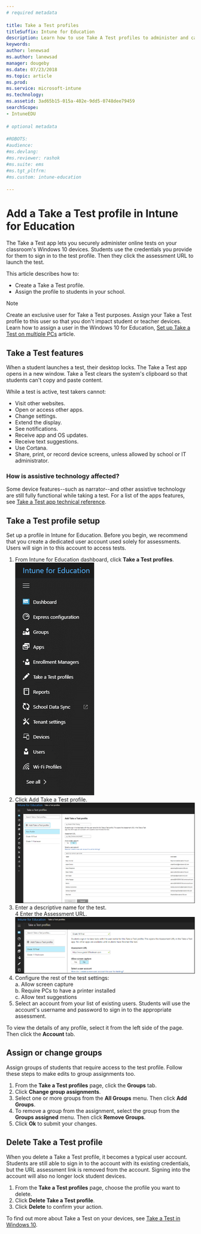 ```yaml
---
# required metadata

title: Take a Test profiles
titleSuffix: Intune for Education
description: Learn how to use Take A Test profiles to administer and capture student test results.
keywords:
author: lenewsad
ms.author: lanewsad
manager: dougeby
ms.date: 07/23/2018
ms.topic: article
ms.prod:
ms.service: microsoft-intune
ms.technology:
ms.assetid: 3ad65b15-015a-402e-9dd5-0748dee79459
searchScope:
- IntuneEDU

# optional metadata

#ROBOTS:
#audience:
#ms.devlang:
#ms.reviewer: rashok
#ms.suite: ems
#ms.tgt_pltfrm: 
#ms.custom: intune-education

---
```


# Add a Take a Test profile in Intune for Education

The Take a Test app lets you securely administer online tests on your classroom's Windows 10 devices.  Students use the credentials you provide for them to sign in to the test profile. Then they click the assessment URL to launch the test. 
 
This article describes how to:
* Create a Take a Test profile.
* Assign the profile to students in your school.  

> [!NOTE]
> Create an exclusive user for Take a Test purposes. Assign your Take a Test profile to this user so that you don't impact student or teacher devices. Learn how to assign a user in the Windows 10 for Education, [Set up Take a Test on multiple PCs](https://technet.microsoft.com/edu/windows/take-a-test-multiple-pcs) article.

## Take a Test features
When a student launches a test, their desktop locks. The Take a Test app opens in a new window. Take a Test clears the system's clipboard so that students can't copy and paste content.

While a test is active, test takers cannot:

* Visit other websites.
* Open or access other apps.
* Change settings.
* Extend the display.  
* See notifications.
* Receive app and OS updates.
* Receive text suggestions.
* Use Cortana.
* Share, print, or record device screens, unless allowed by school or IT administrator.

### How is assistive technology affected?
Some device features--such as narrator--and other assistive technology are still fully functional while taking a test. For a list of the apps features, see [Take a Test app technical reference](https://docs.microsoft.com/en-us/education/windows/take-a-test-app-technical).


## Take a Test profile setup
Set up a profile in Intune for Education. Before you begin, we recommend that you create a dedicated user account used solely for assessments. Users will sign in to this account to access tests. 

1. From Intune for Education dashboard, click **Take a Test profiles**.    
![List of options in the sidebar](./media/dashboard-002-left-sidebar-list.png)  
2.  Click Add Take a Test profile.  
 ![Select Add a Take A Test profile button in the left-hand side](./media/takeatest-001-new-profile.png)  
3. Enter a descriptive name for the test.  
4 Enter the Assessment URL.  
 ![Take a test profile window](./media/takeatest-002-new-profile-edit-window.png)  
5. Configure the rest of the test settings:    
    a. Allow screen capture  
    b. Require PCs to have a printer installed  
    c. Allow text suggestions   
6. Select an account from your list of existing users. Students will use the account's username and password to sign in to the appropriate assessment.  

To view the details of any profile, select it from the left side of the page. Then click the **Account** tab.  

## Assign or change groups
Assign groups of students that require access to the test profile. Follow these steps to make edits to group assignments too.
1. From the **Take a Test profiles** page, click the **Groups** tab. 
2. Click **Change group assignments**. 
3. Select one or more groups from the **All Groups** menu. Then click **Add Groups**. 
4. To remove a group from the assignment, select the group from the **Groups assigned** menu. Then click **Remove Groups**.
5. Click **Ok** to submit your changes.

## Delete Take a Test profile  
When you delete a Take a Test profile, it becomes a typical user account. Students are still able to sign in to the account with its existing credentials, but the URL assessment link is removed from the account. Signing into the account will also no longer lock student devices.

1. From the **Take a Test profiles** page, choose the profile you want to delete.
2. Click **Delete Take a Test profile**.
3. Click **Delete** to confirm your action.

To find out more about Take a Test on your devices, see [Take a Test in Windows 10](https://technet.microsoft.com/edu/windows/take-tests-in-windows-10).

